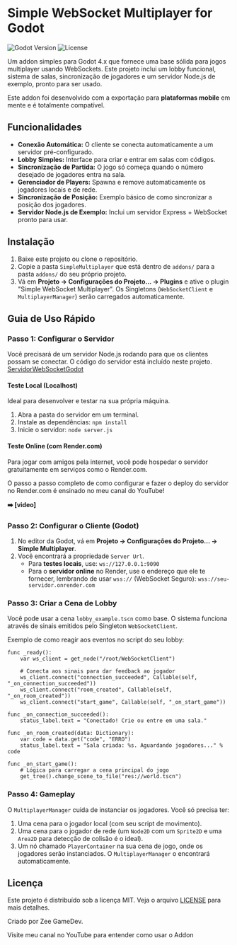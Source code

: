 # Simple WebSocket Multiplayer for Godot

![Godot Version](https://img.shields.io/badge/Godot-4.x-blue.svg)
![License](https://img.shields.io/badge/License-MIT-green.svg)

Um addon simples para Godot 4.x que fornece uma base sólida para jogos multiplayer usando WebSockets. Este projeto inclui um lobby funcional, sistema de salas, sincronização de jogadores e um servidor Node.js de exemplo, pronto para ser usado.

Este addon foi desenvolvido com a exportação para **plataformas mobile** em mente e é totalmente compatível.

## Funcionalidades

* **Conexão Automática:** O cliente se conecta automaticamente a um servidor pré-configurado.
* **Lobby Simples:** Interface para criar e entrar em salas com códigos.
* **Sincronização de Partida:** O jogo só começa quando o número desejado de jogadores entra na sala.
* **Gerenciador de Players:** Spawna e remove automaticamente os jogadores locais e de rede.
* **Sincronização de Posição:** Exemplo básico de como sincronizar a posição dos jogadores.
* **Servidor Node.js de Exemplo:** Inclui um servidor Express + WebSocket pronto para usar.

## Instalação

1.  Baixe este projeto ou clone o repositório.
2.  Copie a pasta `SimpleMultiplayer` que está dentro de `addons/` para a pasta `addons/` do seu próprio projeto.
3.  Vá em **Projeto -> Configurações do Projeto... -> Plugins** e ative o plugin "Simple WebSocket Multiplayer". Os Singletons (`WebSocketClient` e `MultiplayerManager`) serão carregados automaticamente.

## Guia de Uso Rápido

### Passo 1: Configurar o Servidor

Você precisará de um servidor Node.js rodando para que os clientes possam se conectar. O código do servidor está incluído neste projeto.
[ServidorWebSocketGodot](https://github.com/welson-rodrigues/ServidorWebSocketGodot)

#### Teste Local (Localhost)

Ideal para desenvolver e testar na sua própria máquina.

1.  Abra a pasta do servidor em um terminal.
2.  Instale as dependências: `npm install`
3.  Inicie o servidor: `node server.js`

#### Teste Online (com Render.com)

Para jogar com amigos pela internet, você pode hospedar o servidor gratuitamente em serviços como o Render.com.

O passo a passo completo de como configurar e fazer o deploy do servidor no Render.com é ensinado no meu canal do YouTube!

**➡️ [video]**

### Passo 2: Configurar o Cliente (Godot)

1.  No editor da Godot, vá em **Projeto -> Configurações do Projeto... -> Simple Multiplayer**.
2.  Você encontrará a propriedade `Server Url`.
    * Para **testes locais**, use: `ws://127.0.0.1:9090`
    * Para o **servidor online** no Render, use o endereço que ele te fornecer, lembrando de usar `wss://` (WebSocket Seguro): `wss://seu-servidor.onrender.com`

### Passo 3: Criar a Cena de Lobby

Você pode usar a cena `lobby_example.tscn` como base. O sistema funciona através de sinais emitidos pelo Singleton `WebSocketClient`.

Exemplo de como reagir aos eventos no script do seu lobby:

```gdscript
func _ready():
    var ws_client = get_node("/root/WebSocketClient")
    
    # Conecta aos sinais para dar feedback ao jogador
    ws_client.connect("connection_succeeded", Callable(self, "_on_connection_succeeded"))
    ws_client.connect("room_created", Callable(self, "_on_room_created"))
    ws_client.connect("start_game", Callable(self, "_on_start_game"))

func _on_connection_succeeded():
    status_label.text = "Conectado! Crie ou entre em uma sala."

func _on_room_created(data: Dictionary):
    var code = data.get("code", "ERRO")
    status_label.text = "Sala criada: %s. Aguardando jogadores..." % code

func _on_start_game():
    # Lógica para carregar a cena principal do jogo
    get_tree().change_scene_to_file("res://world.tscn")
```

### Passo 4: Gameplay
O `MultiplayerManager` cuida de instanciar os jogadores. Você só precisa ter:
1. Uma cena para o jogador local (com seu script de movimento).
2. Uma cena para o jogador de rede (um `Node2D` com um `Sprite2D` e uma `Area2D` para detecção de colisão é o ideal).
3. Um nó chamado `PlayerContainer` na sua cena de jogo, onde os jogadores serão instanciados. O `MultiplayerManager` o encontrará automaticamente.

## Licença
Este projeto é distribuído sob a licença MIT. Veja o arquivo [LICENSE](https://github.com/welson-rodrigues/GodotWebSocketMultiplayer/blob/main/LICENSE) para mais detalhes.

Criado por Zee GameDev.

Visite meu canal no YouTube para entender como usar o Addon


